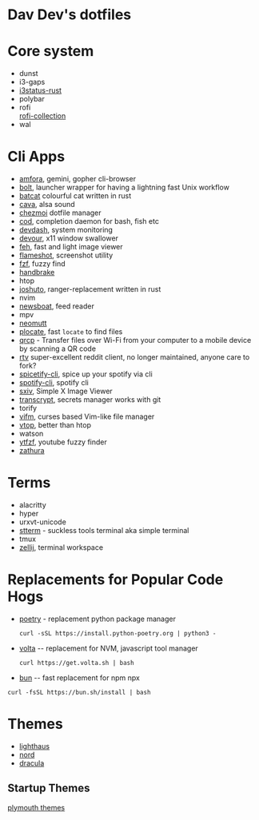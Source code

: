 # Dav Dev's dotfiles

# Core system
- dunst
- i3-gaps
- [i3status-rust](https://github.com/greshake/i3status-rust)
- polybar
- rofi<br>
[rofi-collection](https://github.com/adi1090x/rofi)
- wal


# Cli Apps
- [amfora](https://github.com/makew0rld/amfora), gemini, gopher cli-browser
- [bolt](https://github.com/salman-abedin/bolt), launcher wrapper for having a lightning fast Unix workflow
- [batcat](https://docs.rs/crate/bat/0.12.1) colourful cat written in rust
- [cava](https://github.com/karlstav/cava), alsa sound
- [chezmoi](https://www.chezmoi.io/) dotfile manager
- [cod](https://github.com/dim-an/cod), completion daemon for bash, fish etc
- [devdash](https://github.com/Phantas0s/devdash), system monitoring
- [devour](https://github.com/salman-abedin/devour), x11 window swallower
- [feh](https://github.com/derf/feh), fast and light image viewer
- [flameshot](https://github.com/flameshot-org/flameshot), screenshot utility
- [fzf](https://github.com/junegunn/fzf), fuzzy find
- [handbrake](https://github.com/HandBrake/HandBrake)
- htop
- [joshuto](https://github.com/kamiyaa/joshuto), ranger-replacement written in rust
- nvim
- [newsboat](https://github.com/newsboat/newsboat), feed reader
- mpv
- [neomutt](https://github.com/neomutt/neomutt)
- [plocate](https://github.com/loveencounterflow/plocate), fast `locate` to find files 
- [qrcp](https://github.com/claudiodangelis/qrcp) - Transfer files over Wi-Fi from your computer to a mobile device by scanning a QR code
- [rtv](https://github.com/michael-lazar/rtv) super-excellent reddit client, no longer maintained, anyone care to fork?
- [spicetify-cli](https://github.com/khanhas/spicetify-cli), spice up your spotify via cli
- [spotify-cli](https://github.com/pwittchen/spotify-cli-linux), spotify cli
- [sxiv](https://github.com/muennich/sxiv), Simple X Image Viewer
- [transcrypt](https://github.com/elasticdog/transcrypt), secrets manager works with git
- torify
- [vifm](https://github.com/vifm/vifm), curses based Vim-like file manager 
- [vtop](https://github.com/MrRio/vtop), better than htop
- watson
- [ytfzf](https://github.com/pystardust/ytfzf), youtube fuzzy finder
- [zathura](https://github.com/pwmt/zathura)


# Terms
- alacritty
- hyper
- urxvt-unicode
- [stterm](https://manpages.ubuntu.com/manpages/bionic/man1/stterm.1.html) - suckless tools terminal aka simple terminal
- tmux
- [zellij](https://github.com/zellij-org/zellij), terminal workspace

# Replacements for Popular Code Hogs
- [poetry](https://python-poetry.org) - replacement python package manager
  ```
  curl -sSL https://install.python-poetry.org | python3 -
  ```
- [volta](https://volta.sh/) -- replacement for NVM, javascript tool manager
  ```
  curl https://get.volta.sh | bash  
  ```
 - [bun](https://bun.sh/) -- fast replacement for npm npx
```
curl -fsSL https://bun.sh/install | bash
```
  
# Themes
- [lighthaus](https://github.com/lighthaus-theme)
- [nord](https://github.com/arcticicestudio/nord)
- [dracula](https://github.com/dracula/dracula-theme)
## Startup Themes
[plymouth themes](https://github.com/adi1090x/plymouth-themes)






